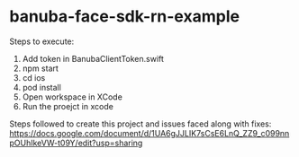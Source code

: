 # banuba-face-sdk-rn-example
Steps to execute:
1. Add token in BanubaClientToken.swift
2. npm start
3. cd ios
4. pod install
5. Open workspace in XCode
6. Run the proejct in xcode

Steps followed to create this project and issues faced along with fixes: https://docs.google.com/document/d/1UA6gJJLIK7sCsE6LnQ_ZZ9_c099nnpOUhIkeVW-t09Y/edit?usp=sharing

